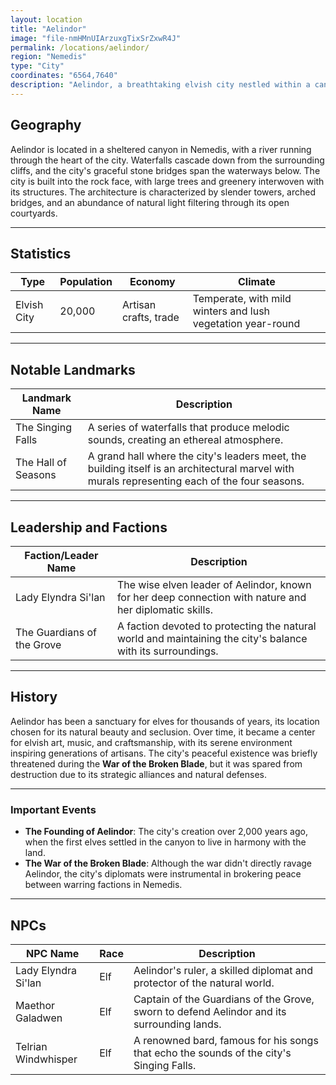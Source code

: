```yaml
---
layout: location
title: "Aelindor"
image: "file-nmHMnUIArzuxgTixSrZxwR4J"
permalink: /locations/aelindor/
region: "Nemedis"
type: "City"
coordinates: "6564,7640"
description: "Aelindor, a breathtaking elvish city nestled within a canyon, is renowned for its elegant architecture that seamlessly blends with nature. Surrounded by waterfalls and lush forests, Aelindor stands as a testament to elven craftsmanship and harmony with the environment."
---
```


## Geography

Aelindor is located in a sheltered canyon in Nemedis, with a river running through the heart of the city. Waterfalls cascade down from the surrounding cliffs, and the city's graceful stone bridges span the waterways below. The city is built into the rock face, with large trees and greenery interwoven with its structures. The architecture is characterized by slender towers, arched bridges, and an abundance of natural light filtering through its open courtyards.

---

## Statistics

| Type         | Population | Economy             | Climate                |
|--------------|------------|---------------------|------------------------|
| Elvish City  | 20,000     | Artisan crafts, trade | Temperate, with mild winters and lush vegetation year-round |

---

## Notable Landmarks

| Landmark Name       | Description                                                                                     |
|---------------------|-------------------------------------------------------------------------------------------------|
| The Singing Falls    | A series of waterfalls that produce melodic sounds, creating an ethereal atmosphere.            |
| The Hall of Seasons  | A grand hall where the city's leaders meet, the building itself is an architectural marvel with murals representing each of the four seasons. |

---

## Leadership and Factions

| Faction/Leader Name  | Description                                                                                     |
|----------------------|-------------------------------------------------------------------------------------------------|
| Lady Elyndra Si'lan   | The wise elven leader of Aelindor, known for her deep connection with nature and her diplomatic skills. |
| The Guardians of the Grove | A faction devoted to protecting the natural world and maintaining the city's balance with its surroundings. |

---

## History

Aelindor has been a sanctuary for elves for thousands of years, its location chosen for its natural beauty and seclusion. Over time, it became a center for elvish art, music, and craftsmanship, with its serene environment inspiring generations of artisans. The city's peaceful existence was briefly threatened during the **War of the Broken Blade**, but it was spared from destruction due to its strategic alliances and natural defenses.

---

### Important Events

- **The Founding of Aelindor**: The city's creation over 2,000 years ago, when the first elves settled in the canyon to live in harmony with the land.
- **The War of the Broken Blade**: Although the war didn't directly ravage Aelindor, the city's diplomats were instrumental in brokering peace between warring factions in Nemedis.

---

## NPCs

| NPC Name          | Race     | Description                                           |
|-------------------|----------|-------------------------------------------------------|
| Lady Elyndra Si'lan| Elf      | Aelindor's ruler, a skilled diplomat and protector of the natural world. |
| Maethor Galadwen   | Elf      | Captain of the Guardians of the Grove, sworn to defend Aelindor and its surrounding lands. |
| Telrian Windwhisper| Elf      | A renowned bard, famous for his songs that echo the sounds of the city's Singing Falls. |
